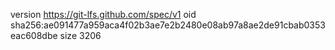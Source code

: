 version https://git-lfs.github.com/spec/v1
oid sha256:ae091477a959aca4f02b3ae7e2b2480e08ab97a8ae2de91cbab0353eac608dbe
size 3206
